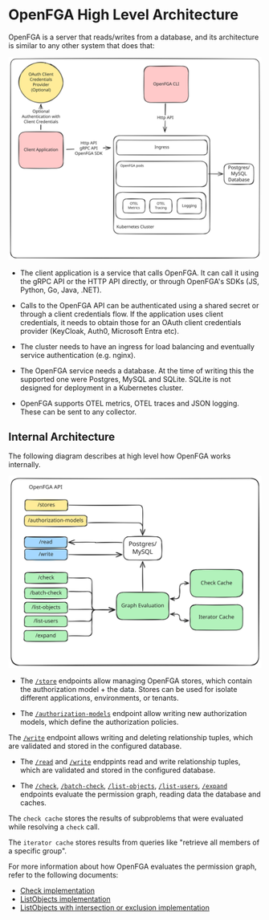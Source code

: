 # OpenFGA High Level Architecture

OpenFGA is a server that reads/writes from a database, and its architecture is similar to any other system that does that:

![basic_architecture](deployment.svg)

- The client application is a service that calls OpenFGA. It can call it using the gRPC API or the HTTP API directly, or through OpenFGA's SDKs (JS, Python, Go, Java, .NET). 

- Calls to the OpenFGA API can be authenticated using a shared secret or through a client credentials flow. If the application uses client credentials, it needs to obtain those for an OAuth client credentials provider (KeyCloak, Auth0, Microsoft Entra etc). 

- The cluster needs to have an ingress for load balancing and eventually service authentication (e.g. nginx).

- The OpenFGA service needs a database. At the time of writing this the supported one were Postgres, MySQL and SQLite. SQLite is not designed for deployment in a Kubernetes cluster.
- OpenFGA supports OTEL metrics, OTEL traces and JSON logging. These can be sent to any collector.

## Internal Architecture

The following diagram describes at high level how OpenFGA works internally. 

![internals](internals.svg)

- The [`/store`](https://openfga.dev/api/service#/Stores/CreateStore) endpoints allow managing OpenFGA stores, which contain the authorization model + the data. Stores can be used for isolate different applications, environments, or tenants.

- The [`/authorization-models`](https://openfga.dev/api/service#/Authorization%20Models/WriteAuthorizationModel) endpoint allow writing new authorization models, which define the authorization policies.

 The [`/write`](https://openfga.dev/api/service#/Relationship%20Tuples/Write) endpoint allows writing and deleting relationship tuples, which are validated and stored in the configured database.

- The [`/read`](https://openfga.dev/api/service#/Relationship%20Tuples/Read) and [`/write`](https://openfga.dev/api/service#/Relationship%20Tuples/Write) endppints read and write relationship tuples, which are validated and stored in the configured database.

- The [`/check`](https://openfga.dev/api/service#/Relationship%20Queries/Check), [`/batch-check`](https://openfga.dev/api/service#/Relationship%20Queries/BatchCheck), [`/list-objects`](https://openfga.dev/api/service#/Relationship%20Queries/ListObjects), [`/list-users`](https://openfga.dev/api/service#/Relationship%20Queries/ListUsers), [`/expand`](https://openfga.dev/api/service#/Relationship%20Queries/Expand) endpoints evaluate the permission graph, reading data the database and caches.

The `check cache` stores the results of subproblems that were evaluated while resolving a `check` call.

The `iterator cache` stores results from queries like "retrieve all members of a specific group".

For more information about how OpenFGA evaluates the permission graph, refer to the following documents:

- [Check implementation](../check/README.md)
- [ListObjects implementation](../check/README.md)
- [ListObjects with intersection or exclusion implementation ](../list_objects/example_with_intersection_or_exclusion/example.md)
